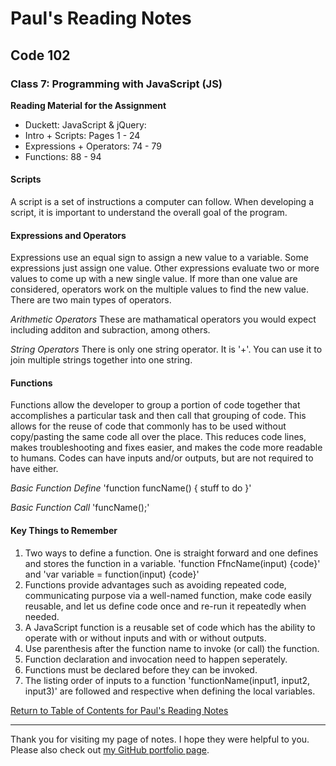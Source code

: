 # Paul's Reading Notes

## Code 102

### Class 7: Programming with JavaScript (JS)

**Reading Material for the Assignment**
- Duckett: JavaScript & jQuery:
- Intro + Scripts: Pages 1 - 24
- Expressions + Operators: 74 - 79
- Functions: 88 - 94



#### Scripts
A script is a set of instructions a computer can follow.  When developing a script, it is important to understand the overall goal of the program.


####  Expressions and Operators
Expressions use an equal sign to assign a new value to a variable.  Some expressions just assign one value.  Other expressions evaluate two or more values to come up with a new single value.  If more than one value are considered, operators work on the multiple values to find the new value.  There are two main types of operators.

*Arithmetic Operators* These are mathamatical operators you would expect including additon and subraction, among others.

*String Operators* There is only one string operator.  It is '+'.  You can use it to join multiple strings together into one string.


####  Functions
Functions allow the developer to group a portion of code together that accomplishes a particular task and then call that grouping of code.  This allows for the reuse of code that commonly has to be used without copy/pasting the same code all over the place.  This reduces code lines, makes troubleshooting and fixes easier, and makes the code more readable to humans.  Codes can have inputs and/or outputs, but are not required to have either.

*Basic Function Define*
'function funcName() {
    stuff to do
}'

*Basic Function Call*
'funcName();'



#### Key Things to Remember
1. Two ways to define a function.  One is straight forward and one defines and stores the function in a variable.  'function FfncName(input) {code}' and 'var variable = function(input) {code}'
1. Functions provide advantages such as avoiding repeated code, communicating purpose via a well-named function, make code easily reusable, and let us define code once and re-run it repeatedly when needed.
1. A JavaScript function is a reusable set of code which has the ability to operate with or without inputs and with or without outputs.
1. Use parenthesis after the function name to invoke (or call) the function.
1. Function declaration and invocation need to happen seperately.
1.  Functions must be declared before they can be invoked. 
1. The listing order of inputs to a function 'functionName(input1, input2, input3)' are followed and respective when defining the local variables.




[Return to Table of Contents for Paul's Reading Notes](https://paul-leonard.github.io/reading-notes/ "Go back to find more notes!")

---

Thank you for visiting my page of notes.  I hope they were helpful to you.  Please also check out [my GitHub portfolio page](https://github.com/paul-leonard "Paul's GitHub Portfolio").